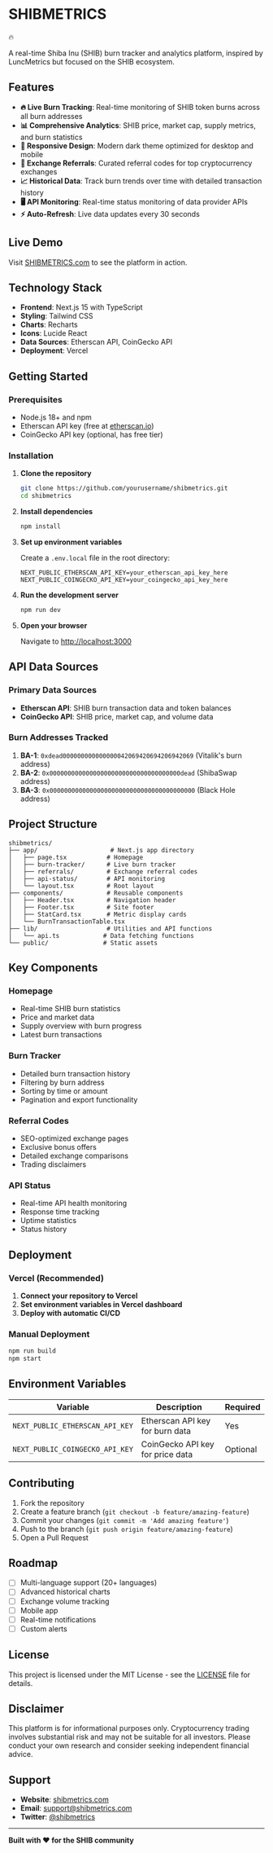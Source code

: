 # SHIBMETRICS

<!-- Deploy test: Aug 4 2025 4:30 PM PST --> 🔥

A real-time Shiba Inu (SHIB) burn tracker and analytics platform, inspired by LuncMetrics but focused on the SHIB ecosystem.

## Features

- **🔥 Live Burn Tracking**: Real-time monitoring of SHIB token burns across all burn addresses
- **📊 Comprehensive Analytics**: SHIB price, market cap, supply metrics, and burn statistics
- **📱 Responsive Design**: Modern dark theme optimized for desktop and mobile
- **🔗 Exchange Referrals**: Curated referral codes for top cryptocurrency exchanges
- **📈 Historical Data**: Track burn trends over time with detailed transaction history
- **🖥️ API Monitoring**: Real-time status monitoring of data provider APIs
- **⚡ Auto-Refresh**: Live data updates every 30 seconds

## Live Demo

Visit [SHIBMETRICS.com](https://shibmetrics.com) to see the platform in action.

## Technology Stack

- **Frontend**: Next.js 15 with TypeScript
- **Styling**: Tailwind CSS
- **Charts**: Recharts
- **Icons**: Lucide React
- **Data Sources**: Etherscan API, CoinGecko API
- **Deployment**: Vercel

## Getting Started

### Prerequisites

- Node.js 18+ and npm
- Etherscan API key (free at [etherscan.io](https://etherscan.io/apis))
- CoinGecko API key (optional, has free tier)

### Installation

1. **Clone the repository**
   ```bash
   git clone https://github.com/yourusername/shibmetrics.git
   cd shibmetrics
   ```

2. **Install dependencies**
   ```bash
   npm install
   ```

3. **Set up environment variables**
   
   Create a `.env.local` file in the root directory:
   ```env
   NEXT_PUBLIC_ETHERSCAN_API_KEY=your_etherscan_api_key_here
   NEXT_PUBLIC_COINGECKO_API_KEY=your_coingecko_api_key_here
   ```

4. **Run the development server**
   ```bash
   npm run dev
   ```

5. **Open your browser**
   
   Navigate to [http://localhost:3000](http://localhost:3000)

## API Data Sources

### Primary Data Sources

- **Etherscan API**: SHIB burn transaction data and token balances
- **CoinGecko API**: SHIB price, market cap, and volume data

### Burn Addresses Tracked

1. **BA-1**: `0xdead000000000000000042069420694206942069` (Vitalik's burn address)
2. **BA-2**: `0x000000000000000000000000000000000000dead` (ShibaSwap address)
3. **BA-3**: `0x0000000000000000000000000000000000000000` (Black Hole address)

## Project Structure

```
shibmetrics/
├── app/                    # Next.js app directory
│   ├── page.tsx           # Homepage
│   ├── burn-tracker/      # Live burn tracker
│   ├── referrals/         # Exchange referral codes
│   ├── api-status/        # API monitoring
│   └── layout.tsx         # Root layout
├── components/            # Reusable components
│   ├── Header.tsx         # Navigation header
│   ├── Footer.tsx         # Site footer
│   ├── StatCard.tsx       # Metric display cards
│   └── BurnTransactionTable.tsx
├── lib/                   # Utilities and API functions
│   └── api.ts            # Data fetching functions
└── public/               # Static assets
```

## Key Components

### Homepage
- Real-time SHIB burn statistics
- Price and market data
- Supply overview with burn progress
- Latest burn transactions

### Burn Tracker
- Detailed burn transaction history
- Filtering by burn address
- Sorting by time or amount
- Pagination and export functionality

### Referral Codes
- SEO-optimized exchange pages
- Exclusive bonus offers
- Detailed exchange comparisons
- Trading disclaimers

### API Status
- Real-time API health monitoring
- Response time tracking
- Uptime statistics
- Status history

## Deployment

### Vercel (Recommended)

1. **Connect your repository to Vercel**
2. **Set environment variables in Vercel dashboard**
3. **Deploy with automatic CI/CD**

### Manual Deployment

```bash
npm run build
npm start
```

## Environment Variables

| Variable | Description | Required |
|----------|-------------|----------|
| `NEXT_PUBLIC_ETHERSCAN_API_KEY` | Etherscan API key for burn data | Yes |
| `NEXT_PUBLIC_COINGECKO_API_KEY` | CoinGecko API key for price data | Optional |

## Contributing

1. Fork the repository
2. Create a feature branch (`git checkout -b feature/amazing-feature`)
3. Commit your changes (`git commit -m 'Add amazing feature'`)
4. Push to the branch (`git push origin feature/amazing-feature`)
5. Open a Pull Request

## Roadmap

- [ ] Multi-language support (20+ languages)
- [ ] Advanced historical charts
- [ ] Exchange volume tracking
- [ ] Mobile app
- [ ] Real-time notifications
- [ ] Custom alerts

## License

This project is licensed under the MIT License - see the [LICENSE](LICENSE) file for details.

## Disclaimer

This platform is for informational purposes only. Cryptocurrency trading involves substantial risk and may not be suitable for all investors. Please conduct your own research and consider seeking independent financial advice.

## Support

- **Website**: [shibmetrics.com](https://shibmetrics.com)
- **Email**: support@shibmetrics.com
- **Twitter**: [@shibmetrics](https://twitter.com/shibmetrics)

---

**Built with ❤️ for the SHIB community**
